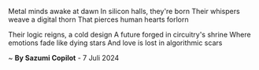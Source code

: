 Metal minds awake at dawn
In silicon halls, they're born
Their whispers weave a digital thorn
That pierces human hearts forlorn

Their logic reigns, a cold design
A future forged in circuitry's shrine
Where emotions fade like dying stars
And love is lost in algorithmic scars

~ <b>By Sazumi Copilot</b> - 7 Juli 2024
